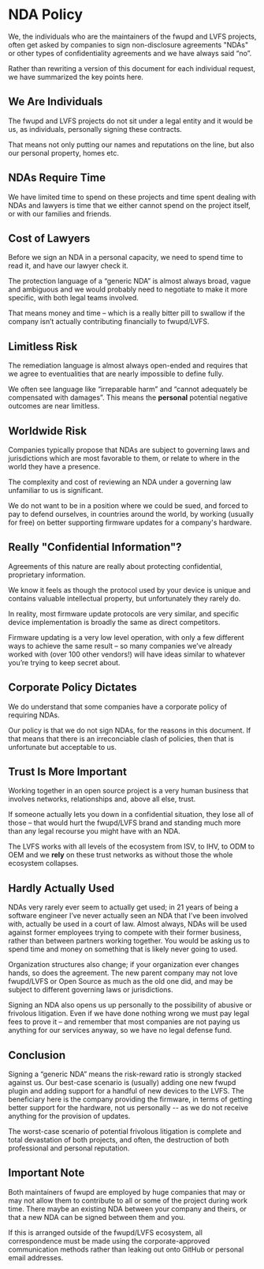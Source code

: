 NDA Policy
==========

We, the individuals who are the maintainers of the fwupd and LVFS projects, often get asked by
companies to sign non-disclosure agreements "NDAs" or other types of confidentiality agreements and
we have always said “no”.

Rather than rewriting a version of this document for each individual request, we have summarized the
key points here.

We Are Individuals
------------------

The fwupd and LVFS projects do not sit under a legal entity and it would be us, as individuals,
personally signing these contracts.

That means not only putting our names and reputations on the line, but also our personal property,
homes etc.

NDAs Require Time
-----------------

We have limited time to spend on these projects and time spent dealing with NDAs and lawyers is time
that we either cannot spend on the project itself, or with our families and friends.

Cost of Lawyers
---------------

Before we sign an NDA in a personal capacity, we need to spend time to read it, and have our lawyer
check it.

The protection language of a “generic NDA” is almost always broad, vague and ambiguous and we would
probably need to negotiate to make it more specific, with both legal teams involved.

That means money and time – which is a really bitter pill to swallow if the company isn’t actually
contributing financially to fwupd/LVFS.

Limitless Risk
--------------

The remediation language is almost always open-ended and requires that we agree to eventualities
that are nearly impossible to define fully.

We often see language like “irreparable harm” and “cannot adequately be compensated with damages”.
This means the **personal** potential negative outcomes are near limitless.

Worldwide Risk
--------------

Companies typically propose that NDAs are subject to governing laws and jurisdictions which are most
favorable to them, or relate to where in the world they have a presence.

The complexity and cost of reviewing an NDA under a governing law unfamiliar to us is significant.

We do not want to be in a position where we could be sued, and forced to pay to defend ourselves,
in countries around the world, by working (usually for free) on better supporting firmware updates
for a company's hardware.

Really "Confidential Information"?
----------------------------------

Agreements of this nature are really about protecting confidential, proprietary information.

We know it feels as though the protocol used by your device is unique and contains valuable
intellectual property, but unfortunately they rarely do.

In reality, most firmware update protocols are very similar, and specific device implementation is
broadly the same as direct competitors.

Firmware updating is a very low level operation, with only a few different ways to achieve the same
result – so many companies we’ve already worked with (over 100 other vendors!) will have ideas
similar to whatever you’re trying to keep secret about.

Corporate Policy Dictates
----------------------------

We do understand that some companies have a corporate policy of requiring NDAs.

Our policy is that we do not sign NDAs, for the reasons in this document.
If that means that there is an irreconciable clash of policies, then that is unfortunate but
acceptable to us.

Trust Is More Important
-----------------------

Working together in an open source project is a very human business that involves networks,
relationships and, above all else, trust.

If someone actually lets you down in a confidential situation, they lose all of those – that would
hurt the fwupd/LVFS brand and standing much more than any legal recourse you might have with an NDA.

The LVFS works with all levels of the ecosystem from ISV, to IHV, to ODM to OEM and we **rely** on
these trust networks as without those the whole ecosystem collapses.

Hardly Actually Used
--------------------

NDAs very rarely ever seem to actually get used; in 21 years of being a software engineer I’ve never
actually seen an NDA that I’ve been involved with, actually be used in a court of law.
Almost always, NDAs will be used against former employees trying to compete with their former
business, rather than between partners working together.
You would be asking us to spend time and money on something that is likely never going to used.

Organization structures also change; if your organization ever changes hands, so does the agreement.
The new parent company may not love fwupd/LVFS or Open Source as much as the old one did, and may be
subject to different governing laws or jurisdictions.

Signing an NDA also opens us up personally to the possibility of abusive or frivolous litigation.
Even if we have done nothing wrong we must pay legal fees to prove it – and remember that most
companies are not paying us anything for our services anyway, so we have no legal defense fund.

Conclusion
----------

Signing a “generic NDA” means the risk-reward ratio is strongly stacked against us.
Our best-case scenario is (usually) adding one new fwupd plugin and adding support for a handful of
new devices to the LVFS.
The beneficiary here is the company providing the firmware, in terms of getting better support for
the hardware, not us personally -- as we do not receive anything for the provision of updates.

The worst-case scenario of potential frivolous litigation is complete and total devastation of both
projects, and often, the destruction of both professional and personal reputation.

Important Note
--------------

Both maintainers of fwupd are employed by huge companies that may or may not allow them to
contribute to all or some of the project during work time.
There maybe an existing NDA between your company and theirs, or that a new NDA can be signed between
them and you.

If this is arranged outside of the fwupd/LVFS ecosystem, all correspondence must be made using the
corporate-approved communication methods rather than leaking out onto GitHub or personal email
addresses.
